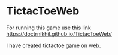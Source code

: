 # TictacToeWeb
For running this game use this link
https://doctrnikhil.github.io/TictacToeWeb/

I have created tictactoe game on web.
